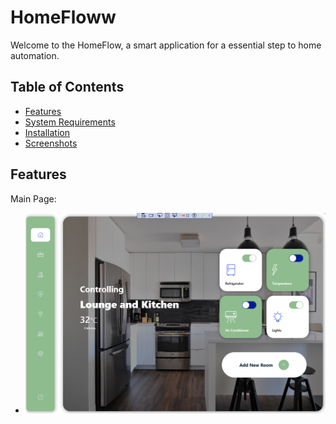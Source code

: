 # HomeFloww
Welcome to the HomeFlow, a smart application for a essential step to home automation.

## Table of Contents

- [Features](#features)
- [System Requirements](#system-requirements)
- [Installation](#installation)
- [Screenshots](#screenshots)

## Features
Main Page:
 - ![Dashboard](https://github.com/Suha747/HomeFloww/blob/main/features.PNG)
